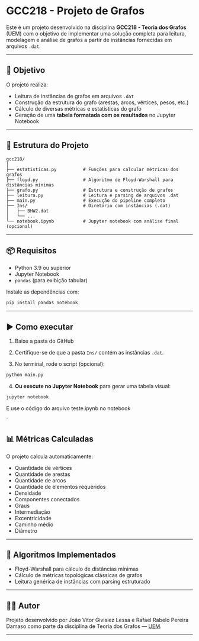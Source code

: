 # GCC218 - Projeto de Grafos

Este é um projeto desenvolvido na disciplina **GCC218 - Teoria dos Grafos** (UEM) com o objetivo de implementar uma solução completa para leitura, modelagem e análise de grafos a partir de instâncias fornecidas em arquivos `.dat`.

---

## 📌 Objetivo

O projeto realiza:

- Leitura de instâncias de grafos em arquivos `.dat`
- Construção da estrutura do grafo (arestas, arcos, vértices, pesos, etc.)
- Cálculo de diversas métricas e estatísticas do grafo
- Geração de uma **tabela formatada com os resultados** no Jupyter Notebook

---

## 🧱 Estrutura do Projeto

```
gcc218/
│
├── estatisticas.py          # Funções para calcular métricas dos grafos
├── floyd.py                 # Algoritmo de Floyd-Warshall para distâncias mínimas
├── grafo.py                 # Estrutura e construção de grafos
├── leitura.py               # Leitura e parsing de arquivos .dat
├── main.py                  # Execução do pipeline completo
├── Ins/                     # Diretório com instâncias (.dat)
│   ├── BHW2.dat
│   └── ...
└── notebook.ipynb           # Jupyter notebook com análise final (opcional)
```

---

## 📦 Requisitos

- Python 3.9 ou superior
- Jupyter Notebook
- `pandas` (para exibição tabular)

Instale as dependências com:

```bash
pip install pandas notebook
```

---

## ▶️ Como executar

1. Baixe a pasta do GitHub

2. Certifique-se de que a pasta `Ins/` contém as instâncias `.dat`.

3. No terminal, rode o script (opcional):

```bash
python main.py
```

4. **Ou execute no Jupyter Notebook** para gerar uma tabela visual:

```bash
jupyter notebook
```

E use o código do arquivo teste.ipynb no notebook

`

## 📊 Métricas Calculadas

O projeto calcula automaticamente:

- Quantidade de vértices
- Quantidade de arestas
- Quantidade de arcos
- Quantidade de elementos requeridos
- Densidade
- Componentes conectados
- Graus
- Intermediação
- Excentricidade
- Caminho médio
- Diâmetro

---

## 🧠 Algoritmos Implementados

- Floyd-Warshall para cálculo de distâncias mínimas
- Cálculo de métricas topológicas clássicas de grafos
- Leitura genérica de instâncias com parsing estruturado

---

## 🧑‍💻 Autor

Projeto desenvolvido por João Vitor Givisiez Lessa e Rafael Rabelo Pereira Damaso como parte da disciplina de Teoria dos Grafos — [UEM](https://www.uem.br).

---

